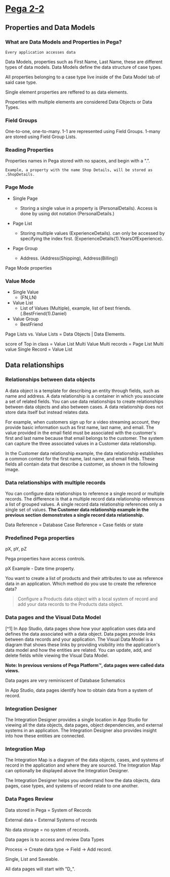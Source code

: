 # <u>Pega 2-2</u>

## Properties and Data Models

### What are Data Models and Properties in Pega?

`Every application accesses data`

Data Models, properties such as First Name, Last Name, these are different types of data models. Data Models define the data structure of case types.

All properties belonging to a case type live inside of the Data Model tab of said case type.

Single element properties are reffered to as data elements.

Properties with multiple elements are considered Data Objects or Data Types.

### Field Groups

One-to-one, one-to-many. 1-1 are represented using Field Groups. 1-many are stored using Field Group Lists.

### Reading Properties

Properties names in Pega stored with no spaces, and begin with a ".".

`Example, a property with the name Shop Details, will be stored as
.ShopDetails.`

### Page Mode

- Single Page
  - Storing a single value in a property is (PersonalDetails). Access is done by using dot notation (PersonalDetails.)
- Page List
  - Storing multiple values (ExperienceDetails).
    can only be accessed by specifying the index first. (ExperienceDetails(1).YearsOfExperience).

- Page Group
  - Address. (Address(Shipping), Address(Billing))

Page Mode properties

### Value Mode

- Single Value
  - (FN,LN)
- Value List
  - List of Values (Multiple), example, list of best friends. (.BestFriend(1).Daniel)
- Value Group
  - BestFriend

Page Lists vs. Value Lists = Data Objects | Data Elements.

score of Top in class = Value List
Multi Value Multi records = Page List
Multi value Single Record = Value List

## Data relationships

### Relationships between data objects

A data object is a template for describing an entity through fields, such as name and address. A data relationship is a container in which you associate a set of related fields. You can use data relationships to create relationships between data objects and also between cases. A data relationship does not store data itself but instead relates data.

For example, when customers sign up for a video streaming account, they provide basic information such as first name, last name, and email. The value provided in the email field must be associated with the customer's first and last name because that email belongs to the customer. The system can capture the three associated values in a Customer data relationship.

In the Customer data relationship example, the data relationship establishes a common context for the first name, last name, and email fields. These fields all contain data that describe a customer, as shown in the following image.

### Data relationships with multiple records

You can configure data relationships to reference a single record or multiple records. The difference is that a multiple record data relationship references a list of grouped values. A single record data relationship references only a single set of values. **The Customer data relationship example in the previous section demonstrates a single record data relationship.**

Data Reference = Database
Case Reference = Case fields or state

### Predefined Pega properties

pX, pY, pZ

Pega properties have access controls.

pX Example - Date time property.

You want to create a list of products and their attributes to use as reference data in an application. Which method do you use to create the reference data?

> Configure a Products data object with a local system of record and add your data records to the Products data object.

### Data pages and the Visual Data Model

[^1] In App Studio, data pages show how your application uses data and defines the data associated with a data object. Data pages provide links between data records and your application. The Visual Data Model is a diagram that shows these links by providing visibility into the application's data model and how the entities are related. You can update, add, and delete fields while viewing the Visual Data Model.

 **Note: In previous versions of Pega Platform™, data pages were called data views.**

Data pages are very reminiscent of Database Schematics

In App Studio, data pages identify how to obtain data from a system of record.

### Integration Designer

The Integration Designer provides a single location in App Studio for viewing all the data objects, data pages, object dependencies, and external systems in an application. The Integration Designer also provides insight into how these entities are connected.

### Integration Map

The Integration Map is a diagram of the data objects, cases, and systems of record in the application and where they are sourced. The Integration Map can optionally be displayed above the Integration Designer.

The Integration Designer helps you understand how the data objects, data pages, case types, and systems of record relate to one another.

### Data Pages Review

Data stored in Pega = System of Records

External data = External Systems of records

No data storage = no system of records.

Data pages is to access and review Data Types

Process -> Create data type -> Field -> Add record.

Single, List and Saveable.

All data pages will start with "D_".
